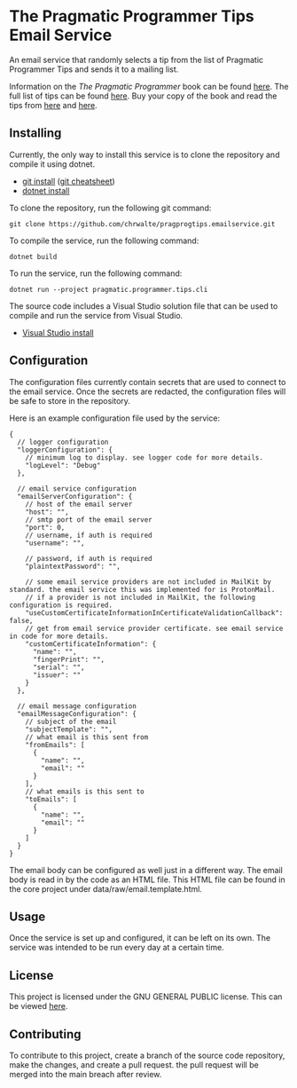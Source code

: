 # The Pragmatic Programmer Tips Email Service

An email service that randomly selects a tip from the list of Pragmatic Programmer Tips and sends it to a mailing list.

Information on the _The Pragmatic Programmer_ book can be found [here](https://pragprog.com/titles/tpp20/the-pragmatic-programmer-20th-anniversary-edition/).
The full list of tips can be found [here](https://www.pragprog.com/tips/).
Buy your copy of the book and read the tips from [here](https://www.amazon.com/Pragmatic-Programmer-journey-mastery-Anniversary/dp/0135957052/ref=sr_1_1?crid=154XKH7A4LP4C&keywords=The+Pragmatic+Programmer&qid=1650057783&sprefix=the+pragmatic+programmer%2Caps%2C354&sr=8-1) and [here](https://www.informit.com/store/pragmatic-programmer-your-journey-to-mastery-20th-anniversary-9780135957059?ranMID=24808).

## Installing

Currently, the only way to install this service is to clone the repository and compile it using dotnet.

- [git install](https://git-scm.com/) ([git cheatsheet](https://education.github.com/git-cheat-sheet-education.pdf))
- [dotnet install](https://dotnet.microsoft.com/en-us/)

To clone the repository, run the following git command:

```shell
git clone https://github.com/chrwalte/pragprogtips.emailservice.git
```

To compile the service, run the following command:

```shell
dotnet build
```

To run the service, run the following command:

```shell
dotnet run --project pragmatic.programmer.tips.cli
```

The source code includes a Visual Studio solution file that can be used to compile and run the service from Visual Studio.

- [Visual Studio install](https://visualstudio.microsoft.com/)

## Configuration

The configuration files currently contain secrets that are used to connect to the email service.
Once the secrets are redacted, the configuration files will be safe to store in the repository.

Here is an example configuration file used by the service:

```jsonc
{
  // logger configuration
  "loggerConfiguration": {
    // minimum log to display. see logger code for more details.
    "logLevel": "Debug"
  },

  // email service configuration
  "emailServerConfiguration": {
    // host of the email server
    "host": "",
    // smtp port of the email server
    "port": 0,
    // username, if auth is required
    "username": "",

    // password, if auth is required
    "plaintextPassword": "",

    // some email service providers are not included in MailKit by standard. the email service this was implemented for is ProtonMail.
    // if a provider is not included in MailKit, the following configuration is required.
    "useCustomCertificateInformationInCertificateValidationCallback": false,
    // get from email service provider certificate. see email service in code for more details.
    "customCertificateInformation": {
      "name": "",
      "fingerPrint": "",
      "serial": "",
      "issuer": ""
    }
  },

  // email message configuration
  "emailMessageConfiguration": {
    // subject of the email
    "subjectTemplate": "",
    // what email is this sent from
    "fromEmails": [
      {
        "name": "",
        "email": ""
      }
    ],
    // what emails is this sent to
    "toEmails": [
      {
        "name": "",
        "email": ""
      }
    ]
  }
}
```

The email body can be configured as well just in a different way.
The email body is read in by the code as an HTML file.
This HTML file can be found in the core project under data/raw/email.template.html.

## Usage

Once the service is set up and configured, it can be left on its own.
The service was intended to be run every day at a certain time.

## License

This project is licensed under the GNU GENERAL PUBLIC license.
This can be viewed [here](https://www.gnu.org/licenses/gpl-3.0.en.html).

## Contributing

To contribute to this project, create a branch of the source code repository, make the changes, and create a pull request. the pull request will be merged into the main breach after review.
